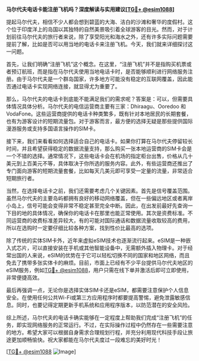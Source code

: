 **马尔代夫电话卡能注册飞机吗？深度解读与实用建议[[TG💪+ @esim1088](https://t.me/s/esim1088)]**

提起马尔代夫，相信不少人都会想到碧蓝的大海、洁白的沙滩和奢华的度假村。这个位于印度洋上的岛国以其独特的自然美景吸引着全球游客的目光。然而，对于计划前往马尔代夫的旅行者来说，除了享受阳光和海水之外，还有许多实际问题需要提前了解，比如是否可以用当地的电话卡来注册飞机。今天，我们就来详细探讨这一问题。

首先，让我们明确“注册飞机”这个概念。在这里，“注册飞机”并不是指购买机票或者预订航班，而是指在马尔代夫使用当地电话卡时，是否能够顺利进行网络服务注册。由于马尔代夫是一个群岛国家，许多地方可能没有稳定的互联网覆盖，因此能否通过电话卡实现网络连接，就显得尤为重要了。

那么，马尔代夫的电话卡到底能不能满足我们的需求呢？答案是：可以，但需要具体情况具体分析。马尔代夫的电信运营商主要有三家：Dhiraagu、Ooredoo 和 VodaFone。这些运营商提供的电话卡种类繁多，既有针对本地居民的长期套餐，也有为游客设计的短期流量包。对于游客而言，最方便的选择无疑是那些提供国际漫游服务或支持多国语言操作的SIM卡。

接下来，我们来看看如何选择适合自己的电话卡。如果你打算在马尔代夫停留较长时间，并且希望获得稳定的数据流量支持，那么购买一张本地运营商的SIM卡会是一个不错的选择。通常情况下，这些电话卡会在机场的指定柜台出售，价格从几十美元到上百美元不等，具体取决于你所选的服务内容。此外，有些运营商还推出了专门面向游客的短期流量套餐，比如每天几美元即可享受一定量的流量，非常适合短期旅行者。

当然，在选择电话卡之前，我们还需要考虑几个关键因素。首先是信号覆盖范围。虽然马尔代夫的主要岛屿都拥有良好的移动网络覆盖，但在一些偏远地区或者离岸小岛上，信号可能会变得非常不稳定甚至完全中断。因此，在出发前最好先查询一下目的地的具体情况，确保你的电话卡在那里也能正常使用。其次是资费标准。不同运营商的收费标准差异较大，有的可能对国际通话和数据流量收取较高的费用，所以在选购时一定要仔细比较各种方案，找到性价比最高的选项。

除了传统的实体SIM卡外，近年来虚拟eSIM技术也逐渐流行起来。eSIM是一种嵌入式芯片，可以直接安装在手机或其他智能设备中，无需额外插入物理卡。对于经常出国的人来说，eSIM的优势在于它可以轻松切换不同的国家和地区网络，而且免去了携带多张实体卡的麻烦。目前，市面上已经有不少平台提供马尔代夫地区的eSIM服务，例如[TG💪+ @esim1088](https://t.me/s/esim1088)，用户只需在线下单并激活后即可立即使用，非常便捷高效。

最后再强调一点，无论你是选择实体SIM卡还是eSIM，都需要注意保护个人信息安全。在使用任何公共Wi-Fi或第三方应用程序时都要提高警惕，避免泄露敏感信息。同时，也要记得定期更新手机系统和应用程序版本，以防范潜在的安全风险。

综上所述，马尔代夫的电话卡确实能够在一定程度上帮助我们完成“注册飞机”的任务，即实现网络服务的正常运行。不过，在实际操作过程中仍然存在一些需要注意的地方。希望大家可以根据自身需求合理规划行程，并充分利用现代科技手段让旅途更加顺畅愉快。祝大家都能在马尔代夫度过一段难忘的美好时光！

[[TG💪+ @esim1088](https://t.me/s/esim1088) ![Image](https://i.postimg.cc/4NQfJmqS/Snipaste-2025-05-13-00-14-12.png)]